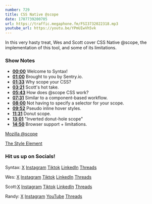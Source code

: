 ```yaml
---
number: 729
title: CSS Native @scope 
date: 1707739200705
url: https://traffic.megaphone.fm/FSI3732022318.mp3
youtube_url: https://youtu.be/YPmUIwVh5vk
---
```


In this very hasty treat, Wes and Scott cover CSS Native @scope, the implementation of this tool, and some of its limitations.

### Show Notes

* **[00:00](#t=00:00)** Welcome to Syntax!
* **[01:00](#t=01:00)** Brought to you by Sentry.io.
* **[01:33](#t=01:33)** Why scope your CSS?
* **[03:21](#t=03:21)** Scott's hot take.
* **[05:43](#t=05:43)** How does @scope CSS work?
* **[07:31](#t=07:31)** Similar to a component-based workflow.
* **[08:00](#t=08:00)** Not having to specify a selector for your scope.
* **[09:52](#t=09:52)** Pseudo inline hover styles.
* **[11:31](#t=11:31)** Donut scope.
* **[13:01](#t=13:01)** "Inverted donut-hole scope"
* **[14:50](#t=14:50)** Browser support + limitations.

[Mozilla @scope](https://developer.mozilla.org/en-US/docs/Web/CSS/@scope)

[The Style Element](https://web.archive.org/web/20160505103205/https://html.spec.whatwg.org/multipage/semantics.html#the-style-element)

### Hit us up on Socials!

Syntax: [X](https://twitter.com/syntaxfm) [Instagram](https://www.instagram.com/syntax_fm/) [Tiktok](https://www.tiktok.com/@syntaxfm) [LinkedIn](https://www.linkedin.com/company/96077407/admin/feed/posts/) [Threads](https://www.threads.net/@syntax_fm)

Wes: [X](https://twitter.com/wesbos) [Instagram](https://www.instagram.com/wesbos/) [Tiktok](https://www.tiktok.com/@wesbos) [LinkedIn](https://www.linkedin.com/in/wesbos/) [Threads](https://www.threads.net/@wesbos)

Scott:[X](https://twitter.com/stolinski) [Instagram](https://www.instagram.com/stolinski/) [Tiktok](https://www.tiktok.com/@stolinski) [LinkedIn](https://www.linkedin.com/in/stolinski/) [Threads](https://www.threads.net/@stolinski)

Randy: [X](https://twitter.com/randyrektor) [Instagram](https://www.instagram.com/randyrektor/) [YouTube](https://www.youtube.com/@randyrektor) [Threads](https://www.threads.net/@randyrektor)
